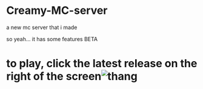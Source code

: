 # Creamy-MC-server
a new mc server that i made

so yeah...
it has some features
BETA
# to play, click the latest release on the right of the screen![thang](https://user-images.githubusercontent.com/91424842/172006525-e0e6e644-8fc6-438f-bd30-97154a2aaf51.jpg)
